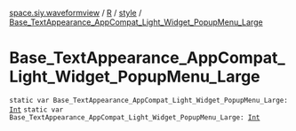 [space.siy.waveformview](../../index.md) / [R](../index.md) / [style](index.md) / [Base_TextAppearance_AppCompat_Light_Widget_PopupMenu_Large](./-base_-text-appearance_-app-compat_-light_-widget_-popup-menu_-large.md)

# Base_TextAppearance_AppCompat_Light_Widget_PopupMenu_Large

`static var Base_TextAppearance_AppCompat_Light_Widget_PopupMenu_Large: `[`Int`](https://kotlinlang.org/api/latest/jvm/stdlib/kotlin/-int/index.html)
`static var Base_TextAppearance_AppCompat_Light_Widget_PopupMenu_Large: `[`Int`](https://kotlinlang.org/api/latest/jvm/stdlib/kotlin/-int/index.html)